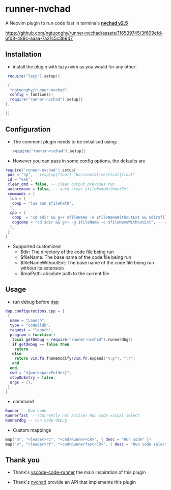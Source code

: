 # runner-nvchad

A Neovim plugin to run code fast in terminals [**nvchad v2.5**](https://github.com/NvChad/NvChad)

https://github.com/ngtuonghy/runner-nvchad/assets/116539745/3f609efd-6fd8-488c-aaaa-7a21c5c3b947

## Installation

- install the plugin with lazy.nvim as you would for any other:

```lua
 require("lazy").setup({

 {
  "ngtuonghy/runner-nvchad",
  config = funtions()
  require("runner-nvchad").setup{}
},

})
```

## Configuration

- The comment plugin needs to be initialised using:

  ```lua
  require("runner-nvchad").setup{}
  ```

- However you can pass in some config options, the defaults are

```lua
require('runner-nvchad').setup{
 pos = "sp", --(vsp|sp|float) "horizontal|vertical|float"
 id = "ekk",
 clear_cmd = false, -- clear output previous run
 autoremove = false, -- auto clear $fileNameWithoutExt
 commands = {
  lua = {
   comp = "lua run $filePath",
  },
  cpp = {
   comp  = "cd $dir && g++ $fileName -o $fileNameWithoutExt && $dir$fileNameWithoutExt", --default
   dbgcomp = "cd $dir && g++ -g $fileName -o $fileNameWithoutExt", -- default
  },
 },
}
```

- Supported customized
  - $dir: The directory of the code file being run
  - $fileName: The base name of the code file being run
  - $fileNameWithoutExt: The base name of the code file being run without its extension
  - $realPath: absolute path to the current file

## Usage

- run debug before [dap](https://github.com/mfussenegger/nvim-dap/wiki/Debug-Adapter-installation)

```lua
dap.configurations.cpp = {
 {
  name = "Launch",
  type = "codelldb",
  request = "launch",
  program = function()
   local getDebug = require("runner-nvchad").runnerdbg()
   if getDebug == false then
    return
   else
    return vim.fn.fnamemodify(vim.fn.expand("%:p"), ":r")
   end
  end,
  cwd = "${workspaceFolder}",
  stopOnEntry = false,
  args = {},
 },
}
```

- command

```lua
Runner -- Run code
Runnerfast  --(Currently not active) Run code visual select
Runnerdbg -- run code debug
```

- Custom mappings

```lua
map("n", "<leader>rc", "<cmd>Runner<CR>", { desc = "Run code" })
map("v", "<leader>rf", "<cmd>Runnerfast<CR>", { desc = "Run code select" })
```

## Thank you

- Thank's [vscode-code-runner](https://github.com/formulahendry/vscode-code-runner) the main inspiration of this plugin

- Thank's [nvchad](https://github.com/NvChad/NvChad) provide an API that implements this plugin
